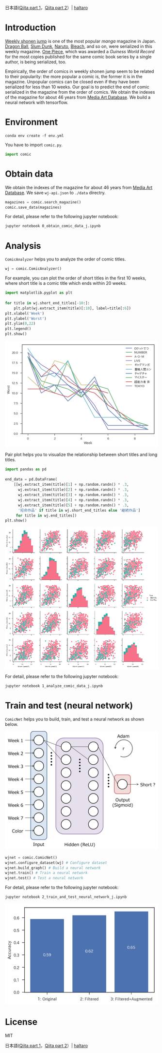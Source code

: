 日本語([Qiita part 1](http://qiita.com/haltaro/items/c54fa1855767f1a1abd5)，[Qiita part 2](http://qiita.com/haltaro/items/62d49875ed658ac8a93f)）| [haltaro](https://haltaro.github.io)

# Introduction

[Weekly shonen jump](https://www.shonenjump.com) is one of the most popular *manga* magazine in Japan. 
[Dragon Ball](https://en.wikipedia.org/wiki/Dragon_Ball), [Slum Dunk](https://en.wikipedia.org/wiki/Slam_Dunk_(manga)), [Naruto](https://en.wikipedia.org/wiki/Naruto), [Bleach](https://en.wikipedia.org/wiki/Bleach_(manga)), and so on, were serialized in this weekly magazine. 
[One Piece](https://en.wikipedia.org/wiki/One_Piece), which was awarded a *Guiness World Record* for the most copies published for the same comic book series by a single author, is being serialized, too.

Empirically, the order of comics in weekly shonen jump seem to be related to their popularity: the more popular a comic is, the former it is in the magazine.
Unpopular comics can be closed even if they have been serialized for less than 10 weeks. 
Our goal is to predict the end of comic serialized in the magazine from the order of comics.
We obtain the indexes of the magazine for about 46 years from [Media Art Database](https://mediaarts-db.bunka.go.jp/?utf8=%E2%9C%93&locale=en).
We build a neural network with tensorflow.

# Environment

```
conda env create -f env.yml
```

You have to import `comic.py`.

```python
import comic
```


# Obtain data 


We obtain the indexes of the magazine for about 46 years from [Media Art Database](https://mediaarts-db.bunka.go.jp/?utf8=%E2%9C%93&locale=en).
We save `wj-api.json` to `./data` directry.

```python
magazines = comic.search_magazine()
comic.save_data(magazines)
```

For detail, please refer to the following jupyter notebook:

```bash
jupyter notebook 0_obtain_comic_data_j.ipynb

```

# Analysis

`ComicAnalyzer` helps you to analyze the order of comic titles.

```python
wj = comic.ComicAnalyzer()
```

For example, you can plot the order of short titles in the first 10 weeks, where short title is a comic title which ends within 20 weeks.

```python
import matplotlib.pyplot as plt

for title in wj.short_end_titles[-10:]:
    plt.plot(wj.extract_item(title)[:10], label=title[:6])
plt.xlabel('Week')
plt.ylabel('Worst')
plt.ylim(0,22)
plt.legend()
plt.show()
```

![short.png](fig/short.png)

Pair plot helps you to visualize the relationship between short titles and long titles.

```python
import pandas as pd

end_data = pd.DataFrame(
    [[wj.extract_item(title)[1] + np.random.randn() * .3,
      wj.extract_item(title)[2] + np.random.randn() * .3,
      wj.extract_item(title)[3] + np.random.randn() * .3,
      wj.extract_item(title)[4] + np.random.randn() * .3,
      wj.extract_item(title)[5] + np.random.randn() * .3,
      '短命作品' if title in wj.short_end_titles else '継続作品']
     for title in wj.end_titles])
plt.show()

``` 

![pairplot.png](fig/pairplot.png)

For detail, please refer to the following jupyter notebook:

```bash
jupyter notebook 1_analyze_comic_data_j.ipynb

```

# Train and test (neural network) 

`ComicNet` helps you to build, train, and test a neural network as shown below.

![model.png](fig/model.png)

```python
wjnet = comic.ComicNet()
wjnet.configure_dataset(wj) # Configure dataset
wjnet.build_graph() # Build a neural network
wjnet.train() # Train a neural network
wjnet.test() # Test a neural network
```

For detail, please refer to the following jupyter notebook:

```bash
jupyter notebook 2_train_and_test_neural_network_j.ipynb

```

![acc.png](fig/acc.png)

# License
MIT

日本語([Qiita part 1](http://qiita.com/haltaro/items/c54fa1855767f1a1abd5)，[Qiita part 2](http://qiita.com/haltaro/items/62d49875ed658ac8a93f)）| [haltaro](https://haltaro.github.io)
